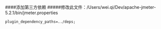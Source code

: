 ####添加第三方依赖
#####修改此文件：/Users/wei.qi/Dev/apache-jmeter-5.2.1/bin/jmeter.properties 
```
plugin_dependency_paths=../deps;
```

